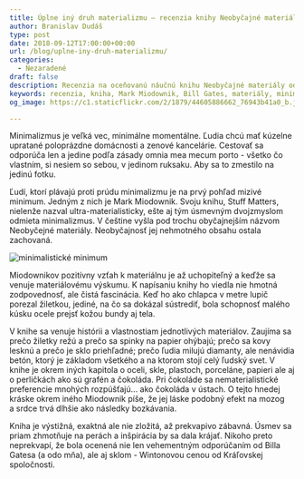 ```yaml
---
title: Úplne iný druh materializmu — recenzia knihy Neobyčajné materiály
author: Branislav Dudáš
type: post
date: 2018-09-12T17:00:00+00:00
url: /blog/uplne-iny-druh-materializmu/
categories:
  - Nezaradené
draft: false
description: Recenzia na oceňovanú náučnú knihu Neobyčajné materiály od Marka Miodownika o materiáloch, ktoré nás obklopujú.
keywords: recenzia, kniha, Mark Miodownik, Bill Gates, materiály, minimalizmus, branislav dudáš, copywriting, čítanie, čokoláda
og_image: https://c1.staticflickr.com/2/1879/44605886662_76943b41a0_b.jpg

--- 
```

Minimalizmus je veľká vec, minimálne momentálne. Ľudia chcú mať kúzelne upratané poloprázdne domácnosti a&nbsp;zenové kancelárie. Cestovať sa odporúča len a&nbsp;jedine podľa zásady omnia mea mecum porto - všetko čo vlastním, si nesiem so sebou, v&nbsp;jedinom ruksaku. Aby sa to zmestilo na jedinú fotku.

Ľudí, ktorí plávajú proti prúdu minimalizmu je na prvý pohľad mizivé minimum. Jedným z&nbsp;nich je Mark Miodownik. Svoju knihu, Stuff Matters, nielenže nazval ultra-materialisticky, ešte aj tým úsmevným dvojzmyslom odmieta minimalizmus. V češtine vyšla pod trochu obyčajnejším názvom Neobyčejné materiály. Neobyčajnosť jej nehmotného obsahu ostala zachovaná.


![minimalistické minimum](/images/mnmm/mnmm.svg)


Miodownikov pozitívny vzťah k materiálnu je až uchopiteľný a&nbsp;keďže sa venuje materiálovému výskumu. K&nbsp;napísaniu knihy ho viedla nie hmotná zodpovednosť, ale čistá fascinácia. Keď ho ako chlapca v&nbsp;metre lupič porezal žiletkou, jediné, na čo sa dokázal sústrediť, bola schopnosť malého kúsku ocele prejsť kožou bundy aj tela.

V&nbsp;knihe sa venuje histórii a&nbsp;vlastnostiam jednotlivých materiálov. Zaujíma sa prečo žiletky režú a&nbsp;prečo sa spinky na papier ohýbajú; prečo sa kovy lesknú a&nbsp;prečo je sklo priehľadné; prečo ľudia milujú diamanty, ale nenávidia betón, ktorý je základom všetkého a&nbsp;na ktorom stojí celý ľudský svet. V knihe je okrem iných kapitola o&nbsp;oceli, skle, plastoch, porceláne, papieri ale aj o&nbsp;perličkách ako sú grafén a&nbsp;čokoláda. Pri čokoláde sa nematerialistické preferencie mnohých rozpúšťajú… ako čokoláda v ústach. O&nbsp;tejto hnedej kráske okrem iného Miodownik píše, že jej láske podobný efekt na mozog a&nbsp;srdce trvá dlhšie ako následky bozkávania.

Kniha je výstižná, exaktná ale nie zložitá, až prekvapivo zábavná. Úsmev sa priam zhmotňuje na perách a&nbsp;inšpirácia by sa dala krájať. Nikoho preto neprekvapí, že bola ocenená nie len vehementným odporúčaním od Billa Gatesa (a&nbsp;odo mňa), ale aj sklom - Wintonovou cenou od Kráľovskej spoločnosti.